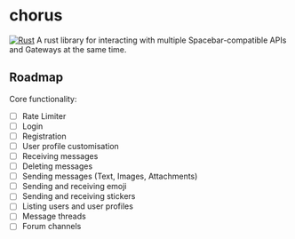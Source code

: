 # chorus

[![Rust]][Rust-url]
A rust library for interacting with multiple Spacebar-compatible APIs and Gateways at the same time.

## Roadmap

Core functionality:

- [ ] Rate Limiter
- [ ] Login
- [ ] Registration
- [ ] User profile customisation
- [ ] Receiving messages
- [ ] Deleting messages
- [ ] Sending messages (Text, Images, Attachments)
- [ ] Sending and receiving emoji
- [ ] Sending and receiving stickers
- [ ] Listing users and user profiles
- [ ] Message threads
- [ ] Forum channels

[Rust]: https://img.shields.io/badge/Rust-orange?style=plastic&logo=rust
[Rust-url]: https://www.rust-lang.org/
